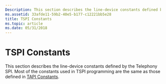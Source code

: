 ```yaml
---
Description: This section describes the line-device constants defined by the Telephony SPI. Most of the constants used in TSPI programming are the same as those defined in TAPI Constants.
ms.assetid: 33afde11-59b2-40e5-b177-c12221bb5e28
title: TSPI Constants
ms.topic: article
ms.date: 05/31/2018
---
```


# TSPI Constants

This section describes the line-device constants defined by the Telephony SPI. Most of the constants used in TSPI programming are the same as those defined in [TAPI Constants](tapi-constants.md).

 

 



